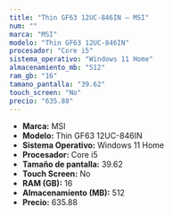 ```yaml
---
title: "Thin GF63 12UC-846IN — MSI"
num: ""
marca: "MSI"
modelo: "Thin GF63 12UC-846IN"
procesador: "Core i5"
sistema_operativo: "Windows 11 Home"
almacenamiento_mb: "512"
ram_gb: "16"
tamano_pantalla: "39.62"
touch_screen: "No"
precio: "635.88"
---
```

<ul>
<li><strong>Marca:</strong> MSI</li>
<li><strong>Modelo:</strong> Thin GF63 12UC-846IN</li>
<li><strong>Sistema Operativo:</strong> Windows 11 Home</li>
<li><strong>Procesador:</strong> Core i5 </li>
<li><strong>Tamaño de pantalla:</strong> 39.62</li>
<li><strong>Touch Screen:</strong> No</li>
<li><strong>RAM (GB):</strong> 16</li>
<li><strong>Almacenamiento (MB):</strong> 512</li>
<li><strong>Precio:</strong> 635.88</li>
</ul>
